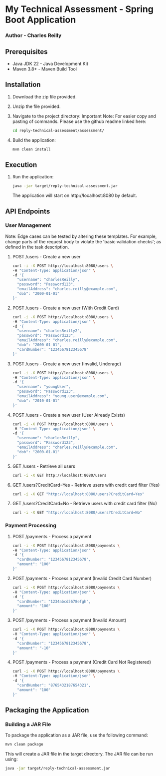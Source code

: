 
# My Technical Assessment - Spring Boot Application

### Author - Charles Reilly

## Prerequisites

- Java JDK 22 - Java Development Kit
- Maven 3.8+ - Maven Build Tool

## Installation

1. Download the zip file provided.
2. Unzip the file provided.
3. Navigate to the project directory:
Important Note: For easier copy and pasting of commands. Please use the github readme linked here: 



   ```bash
   cd reply-technical-assessment/assessment/
   ```
4. Build the application:

   ```bash
   mvn clean install
   ```

## Execution

1. Run the application:

   ```bash
   java -jar target/reply-technical-assessment.jar
   ```
   The application will start on http://localhost:8080 by default.

## API Endpoints

### User Management

Note: Edge cases can be tested by altering these templates. For example, change parts of the request body to violate the 'basic validation checks'; as defined in the task description.

1. POST /users - Create a new user

   ```bash
   curl -i -X POST http://localhost:8080/users \
   -H "Content-Type: application/json" \
   -d '{
     "username": "charlesReilly",
     "password": "Password123",
     "emailAddress": "charles.reilly@example.com",
     "dob": "2000-01-01"
   }'
   ```

1. POST /users - Create a new user (With Credit Card)

   ```bash
   curl -i -X POST http://localhost:8080/users \
   -H "Content-Type: application/json" \
   -d '{
     "username": "charlesReilly2",
     "password": "Password123",
     "emailAddress": "charles.reilly@example.com",
     "dob": "2000-01-01",
     "cardNumber": "1234567812345678"
   }'
   ```

2. POST /users - Create a new user (Invalid, Underage)

   ```bash
   curl -i -X POST http://localhost:8080/users \
   -H "Content-Type: application/json" \
   -d '{
     "username": "youngUser",
     "password": "Password123",
     "emailAddress": "young.user@example.com",
     "dob": "2010-01-01"
   }'
   ```

3. POST /users - Create a new user (User Already Exists)

   ```bash
   curl -i -X POST http://localhost:8080/users \
   -H "Content-Type: application/json" \
   -d '{
     "username": "charlesReilly",
     "password": "Password123",
     "emailAddress": "charles.reilly@example.com",
     "dob": "2000-01-01"
   }'
   ```

4. GET /users - Retrieve all users

   ```bash
   curl -i -X GET http://localhost:8080/users
   ```

5. GET /users?CreditCard=Yes - Retrieve users with credit card filter (Yes)

   ```bash
   curl -i -X GET "http://localhost:8080/users?CreditCard=Yes"
   ```
6. GET /users?CreditCard=No - Retrieve users with credit card filter (No)

   ```bash
   curl -i -X GET "http://localhost:8080/users?CreditCard=No"
   ```
### Payment Processing

1. POST /payments - Process a payment

   ```bash
   curl -i -X POST http://localhost:8080/payments \
   -H "Content-Type: application/json" \
   -d '{
     "cardNumber": "1234567812345678",
     "amount": "100"
   }'
   ```

2. POST /payments - Process a payment (Invalid Credit Card Number)

   ```bash
   curl -i -X POST http://localhost:8080/payments \
   -H "Content-Type: application/json" \
   -d '{
     "cardNumber": "1234abcd5678efgh",
     "amount": "100"
   }'
   ```

3. POST /payments - Process a payment (Invalid Amount)

   ```bash
   curl -i -X POST http://localhost:8080/payments \
   -H "Content-Type: application/json" \
   -d '{
     "cardNumber": "1234567812345678",
     "amount": "-10"
   }'
   ```

4. POST /payments - Process a payment (Credit Card Not Registered)

   ```bash
   curl -i -X POST http://localhost:8080/payments \
   -H "Content-Type: application/json" \
   -d '{
     "cardNumber": "8765432187654321",
     "amount": "100"
   }'
   ```

## Packaging the Application

### Building a JAR File

To package the application as a JAR file, use the following command:

   ```bash
   mvn clean package
   ```
This will create a JAR file in the target directory. The JAR file can be run using:

   ```bash
   java -jar target/reply-technical-assessment.jar
   ```
